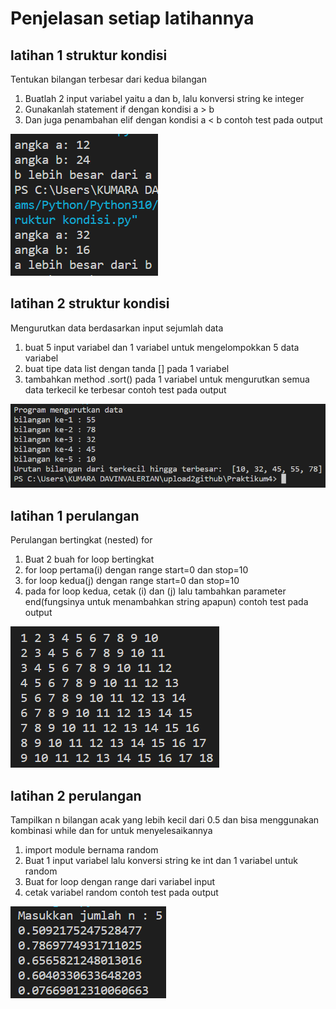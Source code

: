 # Penjelasan setiap latihannya

## latihan 1 struktur kondisi
Tentukan bilangan terbesar dari kedua bilangan
1. Buatlah 2 input variabel yaitu a dan b, lalu konversi string ke integer
2. Gunakanlah statement if dengan kondisi a > b
3. Dan juga penambahan elif dengan kondisi a < b
contoh test pada output

![sk1](foto_praktikum4/sk1.png)

## latihan 2 struktur kondisi
Mengurutkan data berdasarkan input sejumlah data
1. buat 5 input variabel dan 1 variabel untuk mengelompokkan 5 data variabel
2. buat tipe data list dengan tanda [] pada 1 variabel
3. tambahkan method .sort() pada 1 variabel untuk mengurutkan semua data terkecil ke terbesar
contoh test pada output

![sk2](foto_praktikum4/sk2.png)

## latihan 1 perulangan
Perulangan bertingkat (nested) for
1. Buat 2 buah for loop bertingkat
2. for loop pertama(i) dengan range start=0 dan stop=10
3. for loop kedua(j) dengan range start=0 dan stop=10
4. pada for loop kedua, cetak (i) dan (j) lalu tambahkan parameter end(fungsinya untuk menambahkan string apapun)
contoh test pada output

![p1](foto_praktikum4/p1.png)

## latihan 2 perulangan
Tampilkan n bilangan acak yang lebih kecil dari 0.5 dan bisa menggunakan kombinasi while dan for untuk 
menyelesaikannya
1. import module bernama random
2. Buat 1 input variabel lalu konversi string ke int dan 1 variabel untuk random
3. Buat for loop dengan range dari variabel input
4. cetak variabel random
contoh test pada output

![p2](foto_praktikum4/p2.png)